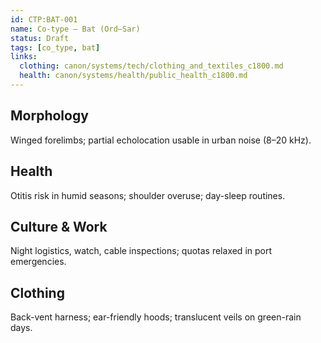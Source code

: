 ```yaml
---
id: CTP:BAT-001
name: Co-type — Bat (Ord–Sar)
status: Draft
tags: [co_type, bat]
links:
  clothing: canon/systems/tech/clothing_and_textiles_c1800.md
  health: canon/systems/health/public_health_c1800.md
---
```


## Morphology
Winged forelimbs; partial echolocation usable in urban noise (8–20 kHz).

## Health
Otitis risk in humid seasons; shoulder overuse; day-sleep routines.

## Culture & Work
Night logistics, watch, cable inspections; quotas relaxed in port emergencies.

## Clothing
Back-vent harness; ear-friendly hoods; translucent veils on green-rain days.
